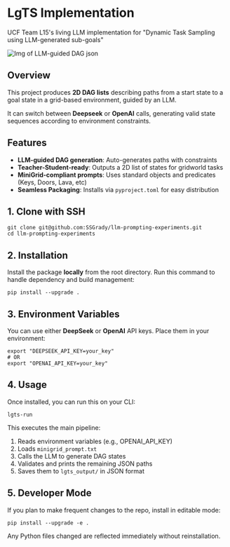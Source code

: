 # LgTS Implementation

UCF Team L15's living LLM implementation for "Dynamic Task Sampling using LLM-generated sub-goals"

![Img of LLM-guided DAG json](https://i.ibb.co/xSrmjZDY/mini-llm-guided-2d-dag.png)

## Overview
This project produces **2D DAG lists** describing paths from a start state to a goal state in a grid-based environment, guided by an LLM. 

It can switch between **Deepseek** or **OpenAI** calls, generating valid state sequences according to environment constraints.


## Features
- **LLM-guided DAG generation**: Auto-generates paths with constraints
- **Teacher-Student-ready**: Outputs a 2D list of states for gridworld tasks
- **MiniGrid-compliant prompts**: Uses standard objects and predicates (Keys, Doors, Lava, etc)
- **Seamless Packaging**: Installs via `pyproject.toml` for easy distribution

## 1. Clone with SSH
```
git clone git@github.com:SSGrady/llm-prompting-experiments.git
cd llm-prompting-experiments
```

## 2. Installation
Install the package **locally** from the root directory. Run this command to handle dependency and build management:
```
pip install --upgrade .
```

## 3. Environment Variables
You can use either **DeepSeek** or **OpenAI** API keys. Place them in your environment:
```
export "DEEPSEEK_API_KEY=your_key"
# OR
export "OPENAI_API_KEY=your_key"
```

## 4. Usage
Once installed, you can run this on your CLI:
```
lgts-run
```

This executes the main pipeline:
1. Reads environment variables (e.g., OPENAI_API_KEY)
2. Loads `minigrid_prompt.txt`
3. Calls the LLM to generate DAG states
4. Validates and prints the remaining JSON paths
5. Saves them to `lgts_output/` in JSON format

## 5. Developer Mode
If you plan to make frequent changes to the repo, install in editable mode:
```
pip install --upgrade -e .
```

Any Python files changed are reflected immediately without reinstallation.